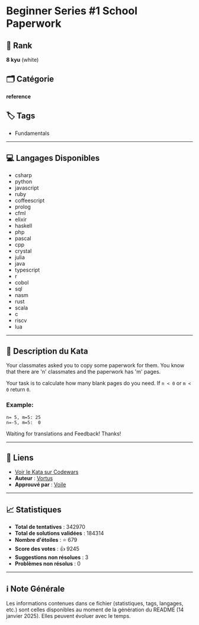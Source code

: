 # Beginner Series #1 School Paperwork

## 🏅 Rank
**8 kyu** (white)

## 🗂️ Catégorie
**reference**

## 🏷️ Tags
- Fundamentals

---

## 💻 Langages Disponibles
- csharp
- python
- javascript
- ruby
- coffeescript
- prolog
- cfml
- elixir
- haskell
- php
- pascal
- cpp
- crystal
- julia
- java
- typescript
- r
- cobol
- sql
- nasm
- rust
- scala
- c
- riscv
- lua

---

## 📜 Description du Kata

Your classmates asked you to copy some paperwork for them. You know that there are 'n' classmates and the paperwork has 'm' pages.

Your task is to calculate how many blank pages do you need. If `n < 0` or `m < 0` return `0`.


### Example:

```
n= 5, m=5: 25
n=-5, m=5:  0
```

Waiting for translations and Feedback! Thanks!


---

## 🔗 Liens
- [Voir le Kata sur Codewars](https://www.codewars.com/kata/55f9b48403f6b87a7c0000bd)
- **Auteur** : [Vortus](https://www.codewars.com/users/Vortus)
- **Approuvé par** : [Voile](https://www.codewars.com/users/Voile)

---

## 📈 Statistiques
- **Total de tentatives** : 342970
- **Total de solutions validées** : 184314
- **Nombre d'étoiles** : ⭐ 679
- **Score des votes** : 👍 9245
- **Suggestions non résolues** : 3
- **Problèmes non résolus** : 0

---

## ℹ️ Note Générale
Les informations contenues dans ce fichier (statistiques, tags, langages, etc.) sont celles disponibles au moment de la génération du README (14 janvier 2025). Elles peuvent évoluer avec le temps.
